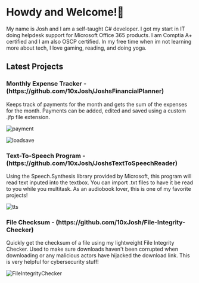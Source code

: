 <h1>Howdy and Welcome!👋</h1>

My name is Josh and I am a self-taught C# developer. I got my start in IT doing helpdesk support for Microsoft Office 365 products. I am Comptia A+ certified and I am also OSCP certified. In my free time when im not learning more about tech, I love gaming, reading, and doing yoga.

<h2>Latest Projects</h2>
<h3>Monthly Expense Tracker - (https://github.com/10xJosh/JoshsFinancialPlanner) </h3>
Keeps track of payments for the month and gets the sum of the expenses for the month. Payments can be added, edited and saved using a custom .jfp file extension.

![payment](https://user-images.githubusercontent.com/55113224/216009347-278c82e8-0190-4fe6-80d8-517c685431c5.gif)

![loadsave](https://user-images.githubusercontent.com/55113224/216009373-3ef6f3dd-627d-415c-aa35-4bcaefccf329.gif)




<h3>Text-To-Speech Program - (https://github.com/10xJosh/JoshsTextToSpeechReader) </h3>
Using the Speech.Synthesis library provided by Microsoft, this program will read text inputed into the textbox. You can import .txt files to have it be read to you while you multitask. As an audiobook lover, this is one of my favorite projects!

![tts](https://user-images.githubusercontent.com/55113224/212590837-774d831c-58d4-41d1-873f-6edbe37c4f27.gif)

<h3>File Checksum - (https://github.com/10xJosh/File-Integrity-Checker) </h3>
Quickly get the checksum of a file using my lightweight File Integrity Checker. Used to make sure downloads haven't been corrupted when downloading or any malicious actors have hijacked the download link. This is very helpful for cybersecurity stuff!

![FileIntegrityChecker](https://user-images.githubusercontent.com/55113224/212591153-11c8761c-9623-4c7d-a743-d6583642f6af.gif)



<!--
**10xJosh/10xJosh** is a ✨ _special_ ✨ repository because its `README.md` (this file) appears on your GitHub profile.

Here are some ideas to get you started:

- 🔭 I’m currently working on ...
- 🌱 I’m currently learning ...
- 👯 I’m looking to collaborate on ...
- 🤔 I’m looking for help with ...
- 💬 Ask me about ...
- 📫 How to reach me: ...
- 😄 Pronouns: ...
- ⚡ Fun fact: ...
-->
